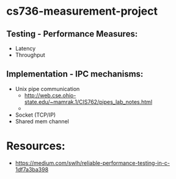 # cs736-measurement-project

## Testing - Performance Measures: 
- Latency
- Throughput

## Implementation - IPC mechanisms:
- Unix pipe communication
  - http://web.cse.ohio-state.edu/~mamrak.1/CIS762/pipes_lab_notes.html
  - 
- Socket (TCP/IP)
- Shared mem channel

# Resources: 
- https://medium.com/swlh/reliable-performance-testing-in-c-1df7a3ba398
